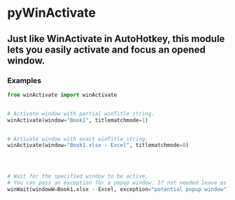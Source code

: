 # pyWinActivate

## Just like WinActivate in AutoHotkey, this module lets you easily activate and focus an opened window.


### Examples
```py
from winActivate import winActivate


# Activate window with partial winTitle string.
winActivate(window="Book1", titlematchmode=1)


# Activate window with exact winTitle string.
winActivate(window="Book1.xlsx - Excel", titlematchmode=0)




# Wait for the specified window to be active.
# You can pass an exception for a popup window. If not needed leave as None or skip entirely.
winWait(windowW=Book1.xlsx - Excel, exception="potential popup window")

```
